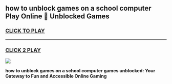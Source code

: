 
## how to unblock games on a school computer Play Online 👋 Unblocked Games
<h3>
<a href="https://premium.freeplayer.one?title=how_to_unblock_games_on_a_school_computer&ref=19F">CLICK TO PLAY</a></h3>
<hr>

<h3>
<a href="https://premium.freeplayer.one?title=how_to_unblock_games_on_a_school_computer&ref=19F">CLICK 2 PLAY</a>
  
</h3>

<a href="https://premium.freeplayer.one?title=how_to_unblock_games_on_a_school_computer&ref=19F"><img src="https://clearcache.store/games.png"></a>


**how to unblock games on a school computer games unblocked: Your Gateway to Fun and Accessible Online Gaming**
